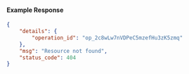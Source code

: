 <!-- Code generated for API Clients. DO NOT EDIT. -->

#### Example Response

```json
{
	"details": {
		"operation_id": "op_2c8wLw7nVDPeC5mzefHu3zK5zmq"
	},
	"msg": "Resource not found",
	"status_code": 404
}
```
